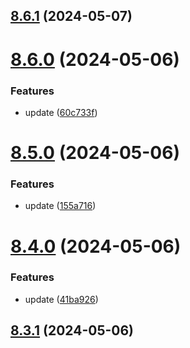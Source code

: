 ## [8.6.1](https://github.com/msobiecki/eslint-config/compare/v8.6.0...v8.6.1) (2024-05-07)



# [8.6.0](https://github.com/msobiecki/eslint-config/compare/v8.5.0...v8.6.0) (2024-05-06)


### Features

* update ([60c733f](https://github.com/msobiecki/eslint-config/commit/60c733f76b2508522e68f7198b43c1d2f9971e91))



# [8.5.0](https://github.com/msobiecki/eslint-config/compare/v8.4.0...v8.5.0) (2024-05-06)


### Features

* update ([155a716](https://github.com/msobiecki/eslint-config/commit/155a7163ab457d532a2fab4e59d20acf46f4fc1a))



# [8.4.0](https://github.com/msobiecki/eslint-config/compare/v8.3.1...v8.4.0) (2024-05-06)


### Features

* update ([41ba926](https://github.com/msobiecki/eslint-config/commit/41ba926898bf3afed53b342a7d4fb1c20a84e9c0))



## [8.3.1](https://github.com/msobiecki/eslint-config/compare/v8.3.0...v8.3.1) (2024-05-06)



